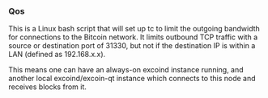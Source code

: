 ### Qos ###

This is a Linux bash script that will set up tc to limit the outgoing bandwidth for connections to the Bitcoin network. It limits outbound TCP traffic with a source or destination port of 31330, but not if the destination IP is within a LAN (defined as 192.168.x.x).

This means one can have an always-on excoind instance running, and another local excoind/excoin-qt instance which connects to this node and receives blocks from it.
